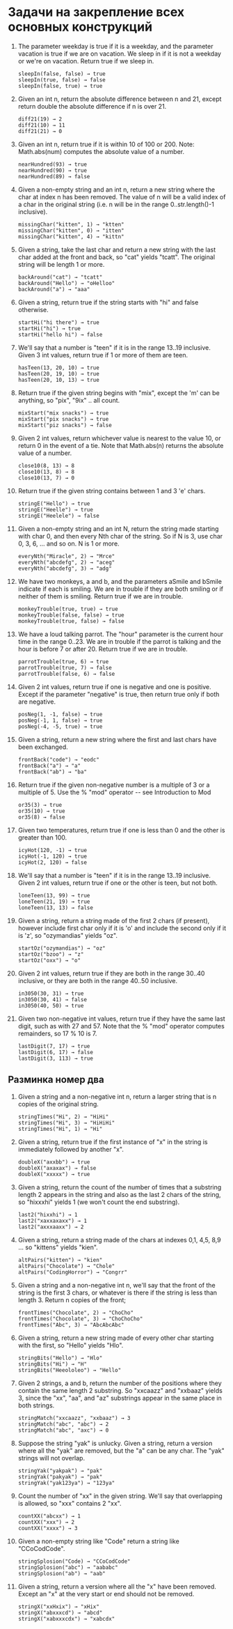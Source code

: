 # Задачи на закрепление всех основных конструкций

1. The parameter weekday is true if it is a weekday, and the parameter vacation is true if we are on vacation. We sleep in if it is not a weekday or we're on vacation. Return true if we sleep in.
    ```
    sleepIn(false, false) → true
    sleepIn(true, false) → false
    sleepIn(false, true) → true
    ```
2. Given an int n, return the absolute difference between n and 21, except return double the absolute difference if n is over 21.
    ```
    diff21(19) → 2
    diff21(10) → 11
    diff21(21) → 0
    ```
3. Given an int n, return true if it is within 10 of 100 or 200. Note: Math.abs(num) computes the absolute value of a number.
   ```
   nearHundred(93) → true
   nearHundred(90) → true
   nearHundred(89) → false
   ```
4. Given a non-empty string and an int n, return a new string where the char at index n has been removed. The value of n will be a valid index of a char in the original string (i.e. n will be in the range 0..str.length()-1 inclusive).
    ```
    missingChar("kitten", 1) → "ktten"
    missingChar("kitten", 0) → "itten"
    missingChar("kitten", 4) → "kittn"
    ```
5. Given a string, take the last char and return a new string with the last char added at the front and back, so "cat" yields "tcatt". The original string will be length 1 or more.
    ```   
   backAround("cat") → "tcatt"
   backAround("Hello") → "oHelloo"
   backAround("a") → "aaa"
   ```
6. Given a string, return true if the string starts with "hi" and false otherwise.
    ```
    startHi("hi there") → true
    startHi("hi") → true
    startHi("hello hi") → false
    ```
7. We'll say that a number is "teen" if it is in the range 13..19 inclusive. Given 3 int values, return true if 1 or more of them are teen.
    ```
    hasTeen(13, 20, 10) → true
    hasTeen(20, 19, 10) → true
    hasTeen(20, 10, 13) → true
    ```
8. Return true if the given string begins with "mix", except the 'm' can be anything, so "pix", "9ix" .. all count.
    ```
    mixStart("mix snacks") → true
    mixStart("pix snacks") → true
    mixStart("piz snacks") → false
    ```
9. Given 2 int values, return whichever value is nearest to the value 10, or return 0 in the event of a tie. Note that Math.abs(n) returns the absolute value of a number.
    ```
    close10(8, 13) → 8
    close10(13, 8) → 8
    close10(13, 7) → 0
    ```
10. Return true if the given string contains between 1 and 3 'e' chars.
    ```
    stringE("Hello") → true
    stringE("Heelle") → true
    stringE("Heelele") → false
    ```
11. Given a non-empty string and an int N, return the string made starting with char 0, and then every Nth char of the string. So if N is 3, use char 0, 3, 6, ... and so on. N is 1 or more.
    ```
    everyNth("Miracle", 2) → "Mrce"
    everyNth("abcdefg", 2) → "aceg"
    everyNth("abcdefg", 3) → "adg"
    ```
12. We have two monkeys, a and b, and the parameters aSmile and bSmile indicate if each is smiling. We are in trouble if they are both smiling or if neither of them is smiling. Return true if we are in trouble.
    ```
    monkeyTrouble(true, true) → true
    monkeyTrouble(false, false) → true
    monkeyTrouble(true, false) → false
    ```
13. We have a loud talking parrot. The "hour" parameter is the current hour time in the range 0..23. We are in trouble if the parrot is talking and the hour is before 7 or after 20. Return true if we are in trouble.
    ```
    parrotTrouble(true, 6) → true
    parrotTrouble(true, 7) → false
    parrotTrouble(false, 6) → false
    ```
14. Given 2 int values, return true if one is negative and one is positive. Except if the parameter "negative" is true, then return true only if both are negative.
    ```
    posNeg(1, -1, false) → true
    posNeg(-1, 1, false) → true
    posNeg(-4, -5, true) → true
    ```
15. Given a string, return a new string where the first and last chars have been exchanged.
    ```
    frontBack("code") → "eodc"
    frontBack("a") → "a"
    frontBack("ab") → "ba"
    ```
16. Return true if the given non-negative number is a multiple of 3 or a multiple of 5. Use the % "mod" operator -- see Introduction to Mod
    ```
    or35(3) → true
    or35(10) → true
    or35(8) → false
    ```
17. Given two temperatures, return true if one is less than 0 and the other is greater than 100.
    ```    
    icyHot(120, -1) → true
    icyHot(-1, 120) → true
    icyHot(2, 120) → false
    ```
18. We'll say that a number is "teen" if it is in the range 13..19 inclusive. Given 2 int values, return true if one or the other is teen, but not both.
    ```    
    loneTeen(13, 99) → true
    loneTeen(21, 19) → true
    loneTeen(13, 13) → false
    ```
19. Given a string, return a string made of the first 2 chars (if present), however include first char only if it is 'o' and include the second only if it is 'z', so "ozymandias" yields "oz".
    ```
    startOz("ozymandias") → "oz"
    startOz("bzoo") → "z"
    startOz("oxx") → "o"
    ```
20. Given 2 int values, return true if they are both in the range 30..40 inclusive, or they are both in the range 40..50 inclusive.
    ```
    in3050(30, 31) → true
    in3050(30, 41) → false
    in3050(40, 50) → true
    ```
21. Given two non-negative int values, return true if they have the same last digit, such as with 27 and 57. Note that the % "mod" operator computes remainders, so 17 % 10 is 7.
    ```
    lastDigit(7, 17) → true
    lastDigit(6, 17) → false
    lastDigit(3, 113) → true
    ```

## Разминка номер два

1. Given a string and a non-negative int n, return a larger string that is n copies of the original string.
     ```
    stringTimes("Hi", 2) → "HiHi"
    stringTimes("Hi", 3) → "HiHiHi"
    stringTimes("Hi", 1) → "Hi"
     ```
2. Given a string, return true if the first instance of "x" in the string is immediately followed by another "x".
     ```
    doubleX("axxbb") → true
    doubleX("axaxax") → false
    doubleX("xxxxx") → true
     ```
3. Given a string, return the count of the number of times that a substring length 2 appears in the string and also as the last 2 chars of the string, so "hixxxhi" yields 1 (we won't count the end substring).
    ```
    last2("hixxhi") → 1
    last2("xaxxaxaxx") → 1
    last2("axxxaaxx") → 2
    ```
4. Given a string, return a string made of the chars at indexes 0,1, 4,5, 8,9 ... so "kittens" yields "kien".
    ```
    altPairs("kitten") → "kien"
    altPairs("Chocolate") → "Chole"
    altPairs("CodingHorror") → "Congrr"
    ```
5. Given a string and a non-negative int n, we'll say that the front of the string is the first 3 chars, or whatever is there if the string is less than length 3. Return n copies of the front;
    ```
    frontTimes("Chocolate", 2) → "ChoCho"
    frontTimes("Chocolate", 3) → "ChoChoCho"
    frontTimes("Abc", 3) → "AbcAbcAbc"
    ```
6. Given a string, return a new string made of every other char starting with the first, so "Hello" yields "Hlo".
    ```
    stringBits("Hello") → "Hlo"
    stringBits("Hi") → "H"
    stringBits("Heeololeo") → "Hello"
    ```
7. Given 2 strings, a and b, return the number of the positions where they contain the same length 2 substring. So "xxcaazz" and "xxbaaz" yields 3, since the "xx", "aa", and "az" substrings appear in the same place in both strings.
    ```
    stringMatch("xxcaazz", "xxbaaz") → 3
    stringMatch("abc", "abc") → 2
    stringMatch("abc", "axc") → 0
    ```
8. Suppose the string "yak" is unlucky. Given a string, return a version where all the "yak" are removed, but the "a" can be any char. The "yak" strings will not overlap.
    ```
    stringYak("yakpak") → "pak"
    stringYak("pakyak") → "pak"
    stringYak("yak123ya") → "123ya"
    ```
9. Count the number of "xx" in the given string. We'll say that overlapping is allowed, so "xxx" contains 2 "xx".
    ```
    countXX("abcxx") → 1
    countXX("xxx") → 2
    countXX("xxxx") → 3
    ```
10. Given a non-empty string like "Code" return a string like "CCoCodCode".
    ```   
    stringSplosion("Code) → "CCoCodCode"
    stringSplosion("abc") → "aababc"
    stringSplosion("ab") → "aab"
    ```   
11. Given a string, return a version where all the "x" have been removed. Except an "x" at the very start or end should not be removed.
    ```
    stringX("xxHxix") → "xHix"
    stringX("abxxxcd") → "abcd"
    stringX("xabxxxcdx") → "xabcdx"
    ```
